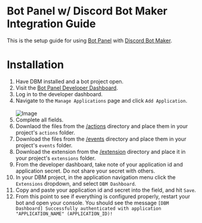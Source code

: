 # Bot Panel w/ Discord Bot Maker Integration Guide
This is the setup guide for using [Bot Panel](https://botpanel.xyz) with [Discord Bot Maker](https://store.steampowered.com/app/682130/Discord_Bot_Maker/).

# Installation

1. Have DBM installed and a bot project open.
2. Visit the [Bot Panel Developer Dashboard](https://dev.botpanel.xyz).
3. Log in to the developer dashboard.
4. Navigate to the `Manage Applications` page and click `Add Application`.
   <br><br>
   ![Image](https://github.com/dbm-dashboard/dbm/blob/50804e145d2b6f663523fa12399537dca0b600c6/.github/botpanel_dbm_step1.png?raw=true)
6. Complete all fields.
7. Downlaod the files from the [/actions](https://github.com/dbm-dashboard/dbm/tree/main/actions) directory and place them in your project's `actions` folder.
8. Download the files from the [/events](https://github.com/dbm-dashboard/dbm/tree/main/events) directory and place them in your project's `events` folder.
9. Download the extension from the [/extension](https://github.com/dbm-dashboard/dbm/tree/main/events) directory and place it in your project's `extensions` folder.
10. From the developer dashboard, take note of your application id and application secret. Do not share your secret with others.
11. In your DBM project, in the application navigation menu click the `Extensions` dropdown, and select `DBM Dashboard`.
12. Copy and paste your application id and secret into the field, and hit `Save`.
13. From this point to see if everything is configured properly, restart your bot and open your console. You should see the message `[DBM Dashboard] Successfully authenticated with application "APPLICATION_NAME" (APPLICATION_ID)!`
